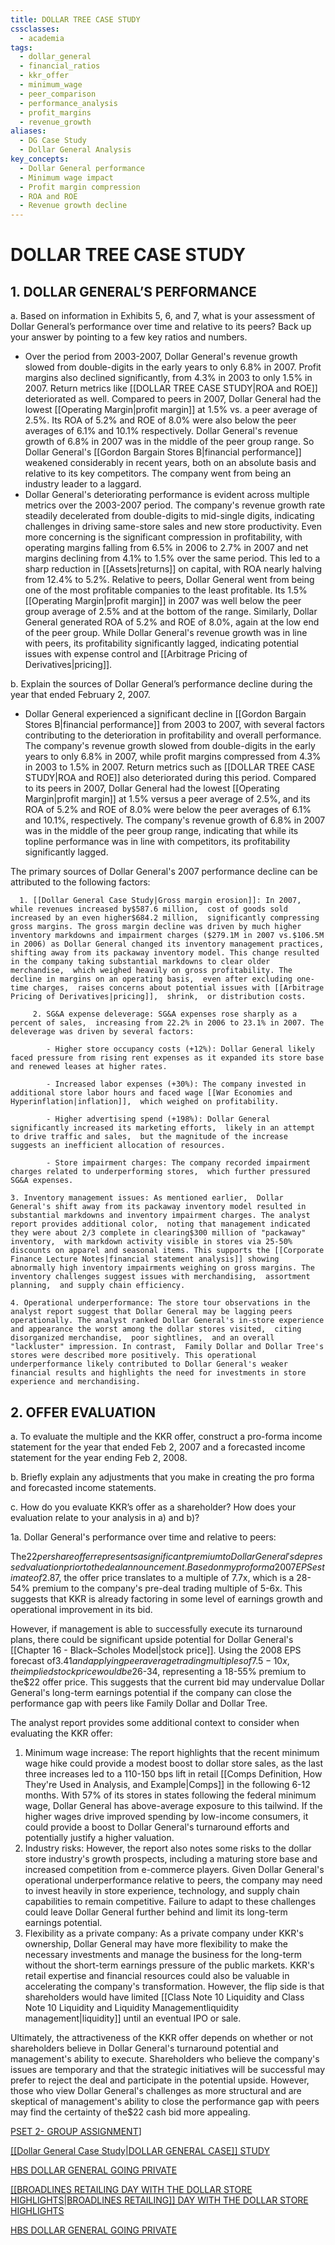 ```yaml
---
title: DOLLAR TREE CASE STUDY
cssclasses:
  - academia
tags:
  - dollar_general
  - financial_ratios
  - kkr_offer
  - minimum_wage
  - peer_comparison
  - performance_analysis
  - profit_margins
  - revenue_growth
aliases:
  - DG Case Study
  - Dollar General Analysis
key_concepts:
  - Dollar General performance
  - Minimum wage impact
  - Profit margin compression
  - ROA and ROE
  - Revenue growth decline
---
```


# DOLLAR TREE CASE STUDY
## 1. DOLLAR GENERAL’S PERFORMANCE

a. Based on information in Exhibits 5,  6,  and 7,  what is your assessment of Dollar General’s performance over time and relative to its peers? Back up your answer by pointing to a few key ratios and numbers.

- Over the period from 2003-2007,  Dollar General's revenue growth slowed from double-digits in the early years to only 6.8% in 2007. Profit margins also declined significantly,  from 4.3% in 2003 to only 1.5% in 2007. Return metrics like [[DOLLAR TREE CASE STUDY|ROA and ROE]] deteriorated as well. Compared to peers in 2007,  Dollar General had the lowest [[Operating Margin|profit margin]] at 1.5% vs. a peer average of 2.5%. Its ROA of 5.2% and ROE of 8.0% were also below the peer averages of 6.1% and 10.1% respectively. Dollar General's revenue growth of 6.8% in 2007 was in the middle of the peer group range. So Dollar General's [[Gordon Bargain Stores B|financial performance]] weakened considerably in recent years,  both on an absolute basis and relative to its key competitors. The company went from being an industry leader to a laggard.
- Dollar General's deteriorating performance is evident across multiple metrics over the 2003-2007 period. The company's revenue growth rate steadily decelerated from double-digits to mid-single digits,  indicating challenges in driving same-store sales and new store productivity. Even more concerning is the significant compression in profitability,  with operating margins falling from 6.5% in 2006 to 2.7% in 2007 and net margins declining from 4.1% to 1.5% over the same period. This led to a sharp reduction in [[Assets|returns]] on capital,  with ROA nearly halving from 12.4% to 5.2%. Relative to peers,  Dollar General went from being one of the most profitable companies to the least profitable. Its 1.5% [[Operating Margin|profit margin]] in 2007 was well below the peer group average of 2.5% and at the bottom of the range. Similarly,  Dollar General generated ROA of 5.2% and ROE of 8.0%,  again at the low end of the peer group. While Dollar General's revenue growth was in line with peers,  its profitability significantly lagged,  indicating potential issues with expense control and [[Arbitrage Pricing of Derivatives|pricing]].

b. Explain the sources of Dollar General’s performance decline during the year that ended February 2,  2007.

- Dollar General experienced a significant decline in [[Gordon Bargain Stores B|financial performance]] from 2003 to 2007,  with several factors contributing to the deterioration in profitability and overall performance. The company's revenue growth slowed from double-digits in the early years to only 6.8% in 2007,  while profit margins compressed from 4.3% in 2003 to 1.5% in 2007. Return metrics such as [[DOLLAR TREE CASE STUDY|ROA and ROE]] also deteriorated during this period. Compared to its peers in 2007,  Dollar General had the lowest [[Operating Margin|profit margin]] at 1.5% versus a peer average of 2.5%,  and its ROA of 5.2% and ROE of 8.0% were below the peer averages of 6.1% and 10.1%,  respectively. The company's revenue growth of 6.8% in 2007 was in the middle of the peer group range,  indicating that while its topline performance was in line with competitors,  its profitability significantly lagged.

The primary sources of Dollar General's 2007 performance decline can be attributed to the following factors:

	  1. [[Dollar General Case Study|Gross margin erosion]]: In 2007,  while revenues increased by$587.6 million,  cost of goods sold increased by an even higher$684.2 million,  significantly compressing gross margins. The gross margin decline was driven by much higher inventory markdowns and impairment charges ($279.1M in 2007 vs.$106.5M in 2006) as Dollar General changed its inventory management practices,  shifting away from its packaway inventory model. This change resulted in the company taking substantial markdowns to clear older merchandise,  which weighed heavily on gross profitability. The decline in margins on an operating basis,  even after excluding one-time charges,  raises concerns about potential issues with [[Arbitrage Pricing of Derivatives|pricing]],  shrink,  or distribution costs.

		 2. SG&A expense deleverage: SG&A expenses rose sharply as a percent of sales,  increasing from 22.2% in 2006 to 23.1% in 2007. The deleverage was driven by several factors:

			- Higher store occupancy costs (+12%): Dollar General likely faced pressure from rising rent expenses as it expanded its store base and renewed leases at higher rates.

			- Increased labor expenses (+30%): The company invested in additional store labor hours and faced wage [[War Economies and Hyperinflation|inflation]],  which weighed on profitability.

			- Higher advertising spend (+198%): Dollar General significantly increased its marketing efforts,  likely in an attempt to drive traffic and sales,  but the magnitude of the increase suggests an inefficient allocation of resources.

			- Store impairment charges: The company recorded impairment charges related to underperforming stores,  which further pressured SG&A expenses.

	3. Inventory management issues: As mentioned earlier,  Dollar General's shift away from its packaway inventory model resulted in substantial markdowns and inventory impairment charges. The analyst report provides additional color,  noting that management indicated they were about 2/3 complete in clearing$300 million of "packaway" inventory,  with markdown activity visible in stores via 25-50% discounts on apparel and seasonal items. This supports the [[Corporate Finance Lecture Notes|financial statement analysis]] showing abnormally high inventory impairments weighing on gross margins. The inventory challenges suggest issues with merchandising,  assortment planning,  and supply chain efficiency.

	4. Operational underperformance: The store tour observations in the analyst report suggest that Dollar General may be lagging peers operationally. The analyst ranked Dollar General's in-store experience and appearance the worst among the dollar stores visited,  citing disorganized merchandise,  poor sightlines,  and an overall "lackluster" impression. In contrast,  Family Dollar and Dollar Tree's stores were described more positively. This operational underperformance likely contributed to Dollar General's weaker financial results and highlights the need for investments in store experience and merchandising.

## 2. OFFER EVALUATION

a. To evaluate the multiple and the KKR offer,  construct a pro-forma income statement for the year that ended Feb 2,  2007 and a forecasted income statement for the year ending Feb 2,  2008.

b. Briefly explain any adjustments that you make in creating the pro forma and forecasted income statements.

c. How do you evaluate KKR’s offer as a shareholder? How does your evaluation relate to your analysis in a) and b)?

1a. Dollar General's performance over time and relative to peers:

The$22 per share offer represents a significant premium to Dollar General's depressed valuation prior to the deal announcement. Based on my pro forma 2007 EPS estimate of$2.87,  the offer price translates to a multiple of 7.7x,  which is a 28-54% premium to the company's pre-deal trading multiple of 5-6x. This suggests that KKR is already factoring in some level of earnings growth and operational improvement in its bid.

However,  if management is able to successfully execute its turnaround plans,  there could be significant upside potential for Dollar General's [[Chapter 16 - Black–Scholes Model|stock price]]. Using the 2008 EPS forecast of$3.41 and applying peer average trading multiples of 7.5-10x,  the implied stock price would be$26-34,  representing a 18-55% premium to the$22 offer price. This suggests that the current bid may undervalue Dollar General's long-term earnings potential if the company can close the performance gap with peers like Family Dollar and Dollar Tree.

The analyst report provides some additional context to consider when evaluating the KKR offer:

1. Minimum wage increase: The report highlights that the recent minimum wage hike could provide a modest boost to dollar store sales,  as the last three increases led to a 110-150 bps lift in retail [[Comps Definition,  How They're Used in Analysis,  and Example|Comps]] in the following 6-12 months. With 57% of its stores in states following the federal minimum wage,  Dollar General has above-average exposure to this tailwind. If the higher wages drive improved spending by low-income consumers,  it could provide a boost to Dollar General's turnaround efforts and potentially justify a higher valuation.
1. Industry risks: However,  the report also notes some risks to the dollar store industry's growth prospects,  including a maturing store base and increased competition from e-commerce players. Given Dollar General's operational underperformance relative to peers,  the company may need to invest heavily in store experience,  technology,  and supply chain capabilities to remain competitive. Failure to adapt to these challenges could leave Dollar General further behind and limit its long-term earnings potential.
1. Flexibility as a private company: As a private company under KKR's ownership,  Dollar General may have more flexibility to make the necessary investments and manage the business for the long-term without the short-term earnings pressure of the public markets. KKR's retail expertise and financial resources could also be valuable in accelerating the company's transformation. However,  the flip side is that shareholders would have limited [[Class Note 10 Liquidity and Class Note 10 Liquidity and Liquidity Managementliquidity management|liquidity]] until an eventual IPO or sale.

Ultimately,  the attractiveness of the KKR offer depends on whether or not shareholders believe in Dollar General's turnaround potential and management's ability to execute. Shareholders who believe the company's issues are temporary and that the strategic initiatives will be successful may prefer to reject the deal and participate in the potential upside. However,  those who view Dollar General's challenges as more structural and are skeptical of management's ability to close the performance gap with peers may find the certainty of the$22 cash bid more appealing.

[PSET 2- GROUP ASSIGNMENT](PSET%202-%20GROUP%20ASSIGNMENT.md)]

[[[Dollar General Case Study|DOLLAR GENERAL CASE]] STUDY](DOLLAR%20GENERAL%20CASE%20STUDY.md)

[HBS DOLLAR GENERAL GOING PRIVATE](HBS%20DOLLAR%20GENERAL%20GOING%20PRIVATE.md)

[[[BROADLINES RETAILING DAY WITH THE DOLLAR STORE HIGHLIGHTS|BROADLINES RETAILING]] DAY WITH THE DOLLAR STORE HIGHLIGHTS](BROADLINES%20RETAILING%20DAY%20WITH%20THE%20DOLLAR%20STORE%20HIGHLIGHTS.md)

[HBS DOLLAR GENERAL GOING PRIVATE](HBS%20DOLLAR%20GENERAL%20GOING%20PRIVATE.md)